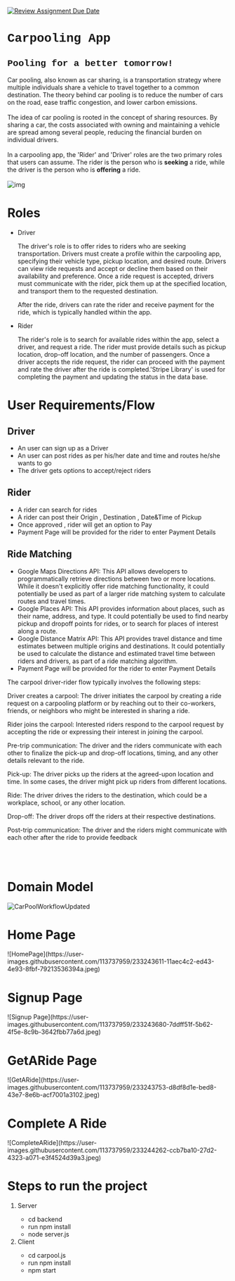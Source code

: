 [![Review Assignment Due Date](https://classroom.github.com/assets/deadline-readme-button-24ddc0f5d75046c5622901739e7c5dd533143b0c8e959d652212380cedb1ea36.svg)](https://classroom.github.com/a/0wrsx4Jb)

<h1 style="font-family:'Courier New'"> Carpooling App </h1>
<h2 style="font-family:'Courier New'"> Pooling for a better tomorrow! </h2>
Car pooling, also known as car sharing, is a transportation strategy where multiple individuals share a vehicle to travel together to a common destination. The theory behind car pooling is to reduce the number of cars on the road, ease traffic congestion, and lower carbon emissions.
<br> </br>
The idea of car pooling is rooted in the concept of sharing resources. By sharing a car, the costs associated with owning and maintaining a vehicle are spread among several people, reducing the financial burden on individual drivers. 
<br> </br>
In a carpooling app, the 'Rider' and 'Driver' roles are the two primary roles that users can assume. The rider is the person who is <b>seeking</b> a ride, while the driver is the person who is <b>offering</b> a ride.
<br> </br>
<img src="https://cdn.vectorstock.com/i/1000x1000/36/75/online-ordering-taxi-car-rent-and-sharing-using-vector-30913675.webp" alt="img"  />
<h1> Roles </h1>
<ul>
  <li> Driver </li>
  <p> The driver's role is to offer rides to riders who are seeking transportation. Drivers must create a profile within the carpooling app, specifying their vehicle type, pickup location, and desired route. Drivers can view ride requests and accept or decline them based on their availability and preference. Once a ride request is accepted, drivers must communicate with the rider, pick them up at the specified location, and transport them to the requested destination. </p>
  <p> After the ride, drivers can rate the rider and receive payment for the ride, which is typically handled within the app.</p>
  
  
  <li> Rider </li>
  <p> The rider's role is to search for available rides within the app, select a driver, and request a ride. The rider must provide details such as pickup location, drop-off location, and the number of passengers. Once a driver accepts the ride request, the rider can proceed with the payment and rate the driver after the ride is completed.'Stripe Library' is used for completing the payment and updating the status in the data base. </p>
</ul>
<h1> User Requirements/Flow </h1>
<h2> Driver </h2>
<ul>
  <li> An user can sign up as a Driver </li>
  <li> An user can post rides as per his/her date and time and routes he/she wants to go </li>
  <li> The driver gets options to accept/reject riders </li>
</ul>
<h2> Rider </h2>
<ul>
  <li> A rider can search for rides </li>
  <li> A rider can post their Origin , Destination , Date&Time of Pickup </li>
  <li> Once approved , rider will get an option to Pay </li>
  <li> Payment Page will be provided for the rider to enter Payment Details </li>
</ul>

<h2> Ride Matching </h2>
<ul>
  <li> Google Maps Directions API: This API allows developers to programmatically retrieve directions between two or more locations. While it doesn't explicitly offer ride matching functionality, it could potentially be used as part of a larger ride matching system to calculate routes and travel times.</li>
  <li> Google Places API: This API provides information about places, such as their name, address, and type. It could potentially be used to find nearby pickup and dropoff points for rides, or to search for places of interest along a route.</li>
  <li> Google Distance Matrix API: This API provides travel distance and time estimates between multiple origins and destinations. It could potentially be used to calculate the distance and estimated travel time between riders and drivers, as part of a ride matching algorithm.</li>
  <li> Payment Page will be provided for the rider to enter Payment Details </li>
</ul>

<p> The carpool driver-rider flow typically involves the following steps: </p>

<p> Driver creates a carpool: The driver initiates the carpool by creating a ride request on a carpooling platform or by reaching out to their co-workers, friends, or neighbors who might be interested in sharing a ride. </p>

<p> Rider joins the carpool: Interested riders respond to the carpool request by accepting the ride or expressing their interest in joining the carpool. </p>

<p> Pre-trip communication: The driver and the riders communicate with each other to finalize the pick-up and drop-off locations, timing, and any other details relevant to the ride. </p>

<p> Pick-up: The driver picks up the riders at the agreed-upon location and time. In some cases, the driver might pick up riders from different locations. </p>

<p> Ride: The driver drives the riders to the destination, which could be a workplace, school, or any other location. </p>

 <p> Drop-off: The driver drops off the riders at their respective destinations. </p>

<p> Post-trip communication: The driver and the riders might communicate with each other after the ride to provide feedback </p>

<br> </br>
<h1> Domain Model </h1>

![CarPoolWorkflowUpdated](https://user-images.githubusercontent.com/113737959/233230609-498b6b90-551f-4a07-ab5d-d5615ddbee11.png)

<h1> Home Page </h1>
![HomePage](https://user-images.githubusercontent.com/113737959/233243611-11aec4c2-ed43-4e93-8fbf-79213536394a.jpeg)

<h1> Signup Page </h1>
![Signup Page](https://user-images.githubusercontent.com/113737959/233243680-7ddff51f-5b62-4f5e-8c9b-3642fbb77a6d.jpeg)

<h1> GetARide Page </h1>
![GetARide](https://user-images.githubusercontent.com/113737959/233243753-d8df8d1e-bed8-43e7-8e6b-acf7001a3102.jpeg)

<h1> Complete A Ride </h1>
![CompleteARide](https://user-images.githubusercontent.com/113737959/233244262-ccb7ba10-27d2-4323-a071-e3f4524d39a3.jpeg)


<h1> Steps to run the project </h1>
<ol>
  <li> Server </li>
  <ul>
    <li> cd backend</li>
    <li> run npm install </li>
    <li> node server.js </li>
  </ul>
  <li> Client </li>
  <ul>
    <li> cd carpool.js </li>
    <li> run npm install </li>
    <li> npm start </li>
  </ul>
</ol>
